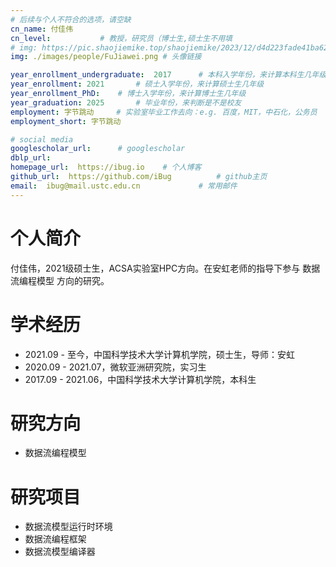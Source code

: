 ```yaml
---
# 后续与个人不符合的选项，请空缺
cn_name: 付佳伟
cn_level:           # 教授，研究员（博士生,硕士生不用填
# img: https://pic.shaojiemike.top/shaojiemike/2023/12/d4d223fade41ba62f09917f864b27c7e.png # 头像链接
img: ./images/people/FuJiawei.png # 头像链接

year_enrollment_undergraduate:  2017      # 本科入学年份，来计算本科生几年级
year_enrollment: 2021       # 硕士入学年份，来计算硕士生几年级
year_enrollment_PhD:    # 博士入学年份，来计算博士生几年级
year_graduation: 2025       # 毕业年份，来判断是不是校友
employment: 字节跳动     # 实验室毕业工作去向：e.g. 百度，MIT，中石化，公务员
employment_short: 字节跳动

# social media
googlescholar_url:      # googlescholar
dblp_url: 
homepage_url:  https://ibug.io    # 个人博客
github_url:  https://github.com/iBug          # github主页
email:  ibug@mail.ustc.edu.cn             # 常用邮件
---
```


# 个人简介

付佳伟，2021级硕士生，ACSA实验室HPC方向。在安虹老师的指导下参与 数据流编程模型 方向的研究。

# 学术经历

* 2021.09 - 至今，中国科学技术大学计算机学院，硕士生，导师：安虹
* 2020.09 - 2021.07，微软亚洲研究院，实习生
* 2017.09 - 2021.06，中国科学技术大学计算机学院，本科生

# 研究方向

* 数据流编程模型

# 研究项目

* 数据流模型运行时环境
* 数据流编程框架
* 数据流模型编译器